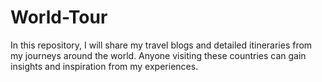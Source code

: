 # World-Tour
In this repository, I will share my travel blogs and detailed itineraries from my journeys around the world. Anyone visiting these countries can gain insights and inspiration from my experiences.
